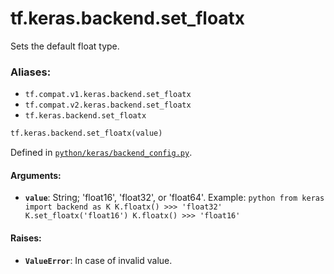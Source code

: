 <div itemscope itemtype="http://developers.google.com/ReferenceObject">
<meta itemprop="name" content="tf.keras.backend.set_floatx" />
<meta itemprop="path" content="Stable" />
</div>

# tf.keras.backend.set_floatx

Sets the default float type.

### Aliases:

* `tf.compat.v1.keras.backend.set_floatx`
* `tf.compat.v2.keras.backend.set_floatx`
* `tf.keras.backend.set_floatx`

``` python
tf.keras.backend.set_floatx(value)
```



Defined in [`python/keras/backend_config.py`](/code/stable/tensorflow/python/keras/backend_config.py).

<!-- Placeholder for "Used in" -->


#### Arguments:


* <b>`value`</b>: String; 'float16', 'float32', or 'float64'.
Example: ```python from keras import backend as K K.floatx() >>> 'float32'
  K.set_floatx('float16') K.floatx() >>> 'float16' ```

#### Raises:


* <b>`ValueError`</b>: In case of invalid value.